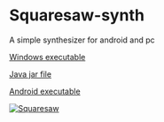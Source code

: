 # Squaresaw-synth
A simple synthesizer for android and pc

[Windows executable](https://github.com/jon-heard/Squaresaw-synth/raw/master/exe/squaresaw_windows.zip)

[Java jar file](https://github.com/jon-heard/Squaresaw-synth/raw/master/exe/squaresaw_pc.jar)

[Android executable](https://github.com/jon-heard/Squaresaw-synth/raw/master/exe/squaresaw_android.apk)

[![Squaresaw](http://img.youtube.com/vi/w2wJubTELCA/0.jpg)](https://youtu.be/w2wJubTELCA "Squaresaw")
